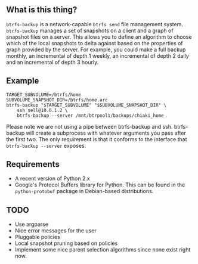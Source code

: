 What is this thing?
------------------------
`btrfs-backup` is a network-capable `btrfs send` file management system.
`btrfs-backup` manages a set of snapshots on a client and a graph of snapshot
files on a server. This allows you to define an algorithm to choose which of
the local snapshots to delta against based on the properties of graph provided
by the server.  For example, you could make a full backup monthly, an
incremental of depth 1 weekly, an incremental of depth 2 daily and an
incremental of depth 3 hourly.


Example
------------------------

    TARGET_SUBVOLUME=/btrfs/home
    SUBVOLUME_SNAPSHOT_DIR=/btrfs/home.arc
    btrfs-backup "$TARGET_SUBVOLUME" "$SUBVOLUME_SNAPSHOT_DIR" \
        ssh sell@10.0.1.2 \
        btrfs-backup --server /mnt/btrpool1/backups/chiaki_home

Please note we are not using a pipe between btrfs-backup and ssh.
btrfs-backup will create a subprocess with whatever arguments you
pass after the first two.  The only requirement is that it conforms
to the interface that `btrfs-backup --server` exposes.


Requirements
------------------------
* A recent version of Python 2.x
* Google's Protocol Buffers library for Python.  This can be found in the `python-protobuf` package in Debian-based distributions.


TODO
------------------------
* Use argparse
* Nice error messages for the user
* Pluggable policies
* Local snapshot pruning based on policies
* Implement some nice parent selection algorithms since none exist right now.
